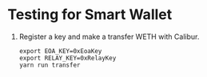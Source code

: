 # Testing for Smart Wallet

1. Register a key and make a transfer WETH with Calibur.

	```
	export EOA_KEY=0xEoaKey
	export RELAY_KEY=0xRelayKey
	yarn run transfer
	```
